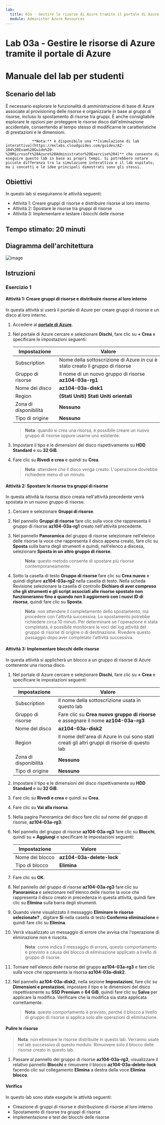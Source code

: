 ```yaml
---
lab:
  title: 03a - Gestire le risorse di Azure tramite il portale di Azure
  module: Administer Azure Resources
---
```


# <a name="lab-03a---manage-azure-resources-by-using-the-azure-portal"></a>Lab 03a - Gestire le risorse di Azure tramite il portale di Azure
# <a name="student-lab-manual"></a>Manuale del lab per studenti

## <a name="lab-scenario"></a>Scenario del lab

È necessario esplorare le funzionalità di amministrazione di base di Azure associate al provisioning delle risorse e organizzarle in base ai gruppi di risorse, incluso lo spostamento di risorse tra gruppi. È anche consigliabile esplorare le opzioni per proteggere le risorse disco dall'eliminazione accidentale, consentendo al tempo stesso di modificarne le caratteristiche di prestazioni e le dimensioni.

                **Nota:** è disponibile una **[simulazione di lab interattiva](https://mslabs.cloudguides.com/guides/AZ-104%20Exam%20Guide%20-%20Microsoft%20Azure%20Administrator%20Exercise%204)** che consente di eseguire questo lab in base ai propri tempi. Si potrebbero notare piccole differenza tra la simulazione interattiva e il lab ospitato, ma i concetti e le idee principali dimostrati sono gli stessi. 

## <a name="objectives"></a>Obiettivi

In questo lab si eseguiranno le attività seguenti:

+ Attività 1: Creare gruppi di risorse e distribuire risorse al loro interno
+ Attività 2: Spostare le risorse tra gruppi di risorse
+ Attività 3: Implementare e testare i blocchi delle risorse

## <a name="estimated-timing-20-minutes"></a>Tempo stimato: 20 minuti

## <a name="architecture-diagram"></a>Diagramma dell'architettura

![image](../media/lab03a.png)

## <a name="instructions"></a>Istruzioni

### <a name="exercise-1"></a>Esercizio 1

#### <a name="task-1-create-resource-groups-and-deploy-resources-to-resource-groups"></a>Attività 1: Creare gruppi di risorse e distribuire risorse al loro interno

In questa attività si userà il portale di Azure per creare gruppi di risorse e un disco al loro interno.

1. Accedere al [**portale di Azure**](http://portal.azure.com).

1. Nel portale di Azure cercare e selezionare **Dischi**, fare clic su **+ Crea** e specificare le impostazioni seguenti:

    |Impostazione|Valore|
    |---|---|
    |Subscription| Nome della sottoscrizione di Azure in cui è stato creato il gruppo di risorse |
    |Gruppo di risorse| Il nome di un nuovo gruppo di risorse **az104-03a-rg1** |
    |Nome del disco| **az104-03a-disk1** |
    |Region| **(Stati Uniti) Stati Uniti orientali** |
    |Zona di disponibilità| **Nessuno** |
    |Tipo di origine| **Nessuno** |

    >**Nota**: quando si crea una risorsa, è possibile creare un nuovo gruppo di risorse oppure usarne uno esistente.

1. Impostare il tipo e le dimensioni del disco rispettivamente su **HDD Standard** e su **32 GiB**.

1. Fare clic su **Rivedi e crea** e quindi su **Crea**.

    >**Nota**: attendere che il disco venga creato. L'operazione dovrebbe richiedere meno di un minuto.

#### <a name="task-2-move-resources-between-resource-groups"></a>Attività 2: Spostare le risorse tra gruppi di risorse 

In questa attività la risorsa disco creata nell'attività precedente verrà spostata in un nuovo gruppo di risorse. 

1. Cercare e selezionare **Gruppi di risorse**. 

1. Nel pannello **Gruppi di risorse** fare clic sulla voce che rappresenta il gruppo di risorse **az104-03a-rg1** creato nell'attività precedente.

1. Nel pannello **Panoramica** del gruppo di risorse selezionare nell'elenco delle risorse la voce che rappresenta il disco appena creato, fare clic su **Sposta** sulla barra degli strumenti e quindi, nell'elenco a discesa, selezionare **Sposta in un altro gruppo di risorse**.

    >**Nota**: questo metodo consente di spostare più risorse contemporaneamente. 

1. Sotto la casella di testo **Gruppo di risorse** fare clic su **Crea nuovo** e quindi digitare **az104-03a-rg2** nella casella di testo. Nella scheda Revisione selezionare la casella di controllo **Dichiaro di aver compreso che gli strumenti e gli script associati alle risorse spostate non funzioneranno fino a quando non li aggiornerò con i nuovi ID di risorsa**, quindi fare clic su **Sposta**.

    >**Nota**: non attendere il completamento dello spostamento, ma procedere con l'attività successiva. Lo spostamento potrebbe richiedere circa 10 minuti. Per determinare se l'operazione è stata completata, è possibile monitorare le voci del log attività del gruppo di risorse di origine o di destinazione. Rivedere questo passaggio dopo aver completato l'attività successiva.

#### <a name="task-3-implement-resource-locks"></a>Attività 3: Implementare blocchi delle risorse

In questa attività si applicherà un blocco a un gruppo di risorse di Azure contenente una risorsa disco.

1. Nel portale di Azure cercare e selezionare **Dischi**, fare clic su **+ Crea** e specificare le impostazioni seguenti:

    |Impostazione|Valore|
    |---|---|
    |Subscription| Il nome della sottoscrizione usata in questo lab |
    |Gruppo di risorse| Fare clic su **Crea nuovo gruppo di risorse** e assegnare il nome **az104-03a-rg3** |
    |Nome del disco| **az104-03a-disk2** |
    |Region| Il nome dell'area di Azure in cui sono stati creati gli altri gruppi di risorse di questo lab |
    |Zona di disponibilità| **Nessuno** |
    |Tipo di origine| **Nessuno** |

1. Impostare il tipo e le dimensioni del disco rispettivamente su **HDD Standard** e su **32 GiB**.

1. Fare clic su **Rivedi e crea** e quindi su **Crea**.

1. Fare clic su **Vai alla risorsa**.

1. Nella pagina Panoramica del disco fare clic sul nome del gruppo di risorse, **az104-03a-rg3**.

1. Nel pannello del gruppo di risorse **az104-03a-rg3** fare clic su **Blocchi**, quindi su **+ Aggiungi** e specificare le impostazioni seguenti:

    |Impostazione|Valore|
    |---|---|
    |Nome del blocco| **az104-03a-delete-lock** |
    |Tipo di blocco| **Elimina** |
    
1. Fare clic su **OK**.    

1. Nel pannello del gruppo di risorse **az104-03a-rg3** fare clic su **Panoramica** e selezionare nell'elenco delle risorse la voce che rappresenta il disco creato in precedenza in questa attività, quindi fare clic su **Elimina** sulla barra degli strumenti. 

1. Quando viene visualizzato il messaggio **Eliminare le risorse selezionate?** , digitare **Sì** nella casella di testo **Conferma eliminazione** e quindi fare clic su **Elimina**.

1. Verrà visualizzato un messaggio di errore che avvisa che l'operazione di eliminazione non è riuscita. 

    >**Nota**: come indica il messaggio di errore, questo comportamento è previsto a causa del blocco di eliminazione applicato a livello di gruppo di risorse.

1. Tornare nell'elenco delle risorse del gruppo **az104-03a-rg3** e fare clic sulla voce che rappresenta la risorsa **az104-03a-disk2**. 

1. Nel pannello **az104-03a-disk2**, nella sezione **Impostazioni**, fare clic su **Dimensioni e prestazioni**, impostare il tipo e le dimensioni del disco rispettivamente su **SSD Premium** e **64 GiB**, quindi fare clic su **Salva** per applicare la modifica. Verificare che la modifica sia stata applicata correttamente.

    >**Nota**: questo comportamento è previsto, perché il blocco a livello di gruppo di risorse si applica solo alle operazioni di eliminazione. 

#### <a name="clean-up-resources"></a>Pulire le risorse

   >**Nota**: non eliminare le risorse distribuite in questo lab. Verranno usate nel lab successivo di questo modulo. Rimuovere solo il blocco delle risorse creato in questo lab.

1. Passare al pannello del gruppo di risorse **az104-03a-rg3**, visualizzare il relativo pannello **Blocchi** e rimuovere il blocco **az104-03a-delete-lock** facendo clic sul collegamento **Elimina** a destra della voce **Elimina blocco**.

#### <a name="review"></a>Verifica

In questo lab sono state eseguite le attività seguenti:

- Creazione di gruppi di risorse e distribuzione di risorse al loro interno
- Spostamento di risorse tra gruppi di risorse
- Implementazione e test dei blocchi delle risorse
